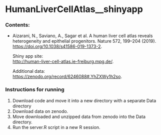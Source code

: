 # HumanLiverCellAtlas__shinyapp

### Contents:

- Aizarani, N., Saviano, A., Sagar et al. A human liver cell atlas reveals heterogeneity and epithelial progenitors. Nature 572, 199–204 (2019). https://doi.org/10.1038/s41586-019-1373-2. 
  
  Shiny app site:  
  http://human-liver-cell-atlas.ie-freiburg.mpg.de/.   

  Additional data:  
  https://zenodo.org/record/6246088#.YhZXWy1h2so. 


### Instructions for running

1. Download code and move it into a new directory with a separate Data directory
2. Download data on zenodo.
3. Move downloaded and unzipped data from zenodo into the Data directory.
5. Run the server.R script in a new R session.
